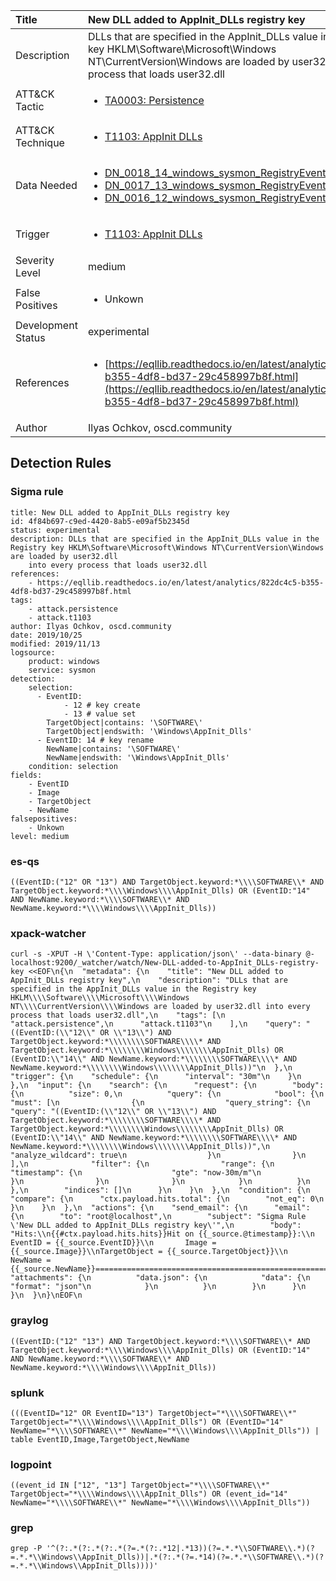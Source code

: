 | Title                | New DLL added to AppInit_DLLs registry key                                                                                                                                                 |
|:---------------------|:------------------------------------------------------------------------------------------------------------------------------------------------------------|
| Description          | DLLs that are specified in the AppInit_DLLs value in the Registry key HKLM\Software\Microsoft\Windows NT\CurrentVersion\Windows are loaded by user32.dll into every process that loads user32.dll                                                                                                                                           |
| ATT&amp;CK Tactic    |  <ul><li>[TA0003: Persistence](https://attack.mitre.org/tactics/TA0003)</li></ul>  |
| ATT&amp;CK Technique | <ul><li>[T1103: AppInit DLLs](https://attack.mitre.org/techniques/T1103)</li></ul>  |
| Data Needed          | <ul><li>[DN_0018_14_windows_sysmon_RegistryEvent](../Data_Needed/DN_0018_14_windows_sysmon_RegistryEvent.md)</li><li>[DN_0017_13_windows_sysmon_RegistryEvent](../Data_Needed/DN_0017_13_windows_sysmon_RegistryEvent.md)</li><li>[DN_0016_12_windows_sysmon_RegistryEvent](../Data_Needed/DN_0016_12_windows_sysmon_RegistryEvent.md)</li></ul>  |
| Trigger              | <ul><li>[T1103: AppInit DLLs](../Triggers/T1103.md)</li></ul>  |
| Severity Level       | medium |
| False Positives      | <ul><li>Unkown</li></ul>  |
| Development Status   | experimental |
| References           | <ul><li>[https://eqllib.readthedocs.io/en/latest/analytics/822dc4c5-b355-4df8-bd37-29c458997b8f.html](https://eqllib.readthedocs.io/en/latest/analytics/822dc4c5-b355-4df8-bd37-29c458997b8f.html)</li></ul>  |
| Author               | Ilyas Ochkov, oscd.community |


## Detection Rules

### Sigma rule

```
title: New DLL added to AppInit_DLLs registry key
id: 4f84b697-c9ed-4420-8ab5-e09af5b2345d
status: experimental
description: DLLs that are specified in the AppInit_DLLs value in the Registry key HKLM\Software\Microsoft\Windows NT\CurrentVersion\Windows are loaded by user32.dll
    into every process that loads user32.dll
references:
    - https://eqllib.readthedocs.io/en/latest/analytics/822dc4c5-b355-4df8-bd37-29c458997b8f.html
tags:
    - attack.persistence
    - attack.t1103
author: Ilyas Ochkov, oscd.community
date: 2019/10/25
modified: 2019/11/13
logsource:
    product: windows
    service: sysmon
detection:
    selection:
      - EventID: 
            - 12 # key create
            - 13 # value set
        TargetObject|contains: '\SOFTWARE\'
        TargetObject|endswith: '\Windows\AppInit_Dlls'
      - EventID: 14 # key rename
        NewName|contains: '\SOFTWARE\'
        NewName|endswith: '\Windows\AppInit_Dlls'
    condition: selection
fields:
    - EventID
    - Image
    - TargetObject
    - NewName
falsepositives:
    - Unkown
level: medium

```





### es-qs
    
```
((EventID:("12" OR "13") AND TargetObject.keyword:*\\\\SOFTWARE\\* AND TargetObject.keyword:*\\\\Windows\\\\AppInit_Dlls) OR (EventID:"14" AND NewName.keyword:*\\\\SOFTWARE\\* AND NewName.keyword:*\\\\Windows\\\\AppInit_Dlls))
```


### xpack-watcher
    
```
curl -s -XPUT -H \'Content-Type: application/json\' --data-binary @- localhost:9200/_watcher/watch/New-DLL-added-to-AppInit_DLLs-registry-key <<EOF\n{\n  "metadata": {\n    "title": "New DLL added to AppInit_DLLs registry key",\n    "description": "DLLs that are specified in the AppInit_DLLs value in the Registry key HKLM\\\\Software\\\\Microsoft\\\\Windows NT\\\\CurrentVersion\\\\Windows are loaded by user32.dll into every process that loads user32.dll",\n    "tags": [\n      "attack.persistence",\n      "attack.t1103"\n    ],\n    "query": "((EventID:(\\"12\\" OR \\"13\\") AND TargetObject.keyword:*\\\\\\\\SOFTWARE\\\\* AND TargetObject.keyword:*\\\\\\\\Windows\\\\\\\\AppInit_Dlls) OR (EventID:\\"14\\" AND NewName.keyword:*\\\\\\\\SOFTWARE\\\\* AND NewName.keyword:*\\\\\\\\Windows\\\\\\\\AppInit_Dlls))"\n  },\n  "trigger": {\n    "schedule": {\n      "interval": "30m"\n    }\n  },\n  "input": {\n    "search": {\n      "request": {\n        "body": {\n          "size": 0,\n          "query": {\n            "bool": {\n              "must": [\n                {\n                  "query_string": {\n                    "query": "((EventID:(\\"12\\" OR \\"13\\") AND TargetObject.keyword:*\\\\\\\\SOFTWARE\\\\* AND TargetObject.keyword:*\\\\\\\\Windows\\\\\\\\AppInit_Dlls) OR (EventID:\\"14\\" AND NewName.keyword:*\\\\\\\\SOFTWARE\\\\* AND NewName.keyword:*\\\\\\\\Windows\\\\\\\\AppInit_Dlls))",\n                    "analyze_wildcard": true\n                  }\n                }\n              ],\n              "filter": {\n                "range": {\n                  "timestamp": {\n                    "gte": "now-30m/m"\n                  }\n                }\n              }\n            }\n          }\n        },\n        "indices": []\n      }\n    }\n  },\n  "condition": {\n    "compare": {\n      "ctx.payload.hits.total": {\n        "not_eq": 0\n      }\n    }\n  },\n  "actions": {\n    "send_email": {\n      "email": {\n        "to": "root@localhost",\n        "subject": "Sigma Rule \'New DLL added to AppInit_DLLs registry key\'",\n        "body": "Hits:\\n{{#ctx.payload.hits.hits}}Hit on {{_source.@timestamp}}:\\n     EventID = {{_source.EventID}}\\n       Image = {{_source.Image}}\\nTargetObject = {{_source.TargetObject}}\\n     NewName = {{_source.NewName}}================================================================================\\n{{/ctx.payload.hits.hits}}",\n        "attachments": {\n          "data.json": {\n            "data": {\n              "format": "json"\n            }\n          }\n        }\n      }\n    }\n  }\n}\nEOF\n
```


### graylog
    
```
((EventID:("12" "13") AND TargetObject.keyword:*\\\\SOFTWARE\\* AND TargetObject.keyword:*\\\\Windows\\\\AppInit_Dlls) OR (EventID:"14" AND NewName.keyword:*\\\\SOFTWARE\\* AND NewName.keyword:*\\\\Windows\\\\AppInit_Dlls))
```


### splunk
    
```
(((EventID="12" OR EventID="13") TargetObject="*\\\\SOFTWARE\\*" TargetObject="*\\\\Windows\\\\AppInit_Dlls") OR (EventID="14" NewName="*\\\\SOFTWARE\\*" NewName="*\\\\Windows\\\\AppInit_Dlls")) | table EventID,Image,TargetObject,NewName
```


### logpoint
    
```
((event_id IN ["12", "13"] TargetObject="*\\\\SOFTWARE\\*" TargetObject="*\\\\Windows\\\\AppInit_Dlls") OR (event_id="14" NewName="*\\\\SOFTWARE\\*" NewName="*\\\\Windows\\\\AppInit_Dlls"))
```


### grep
    
```
grep -P '^(?:.*(?:.*(?:.*(?=.*(?:.*12|.*13))(?=.*.*\\SOFTWARE\\.*)(?=.*.*\\Windows\\AppInit_Dlls))|.*(?:.*(?=.*14)(?=.*.*\\SOFTWARE\\.*)(?=.*.*\\Windows\\AppInit_Dlls))))'
```



